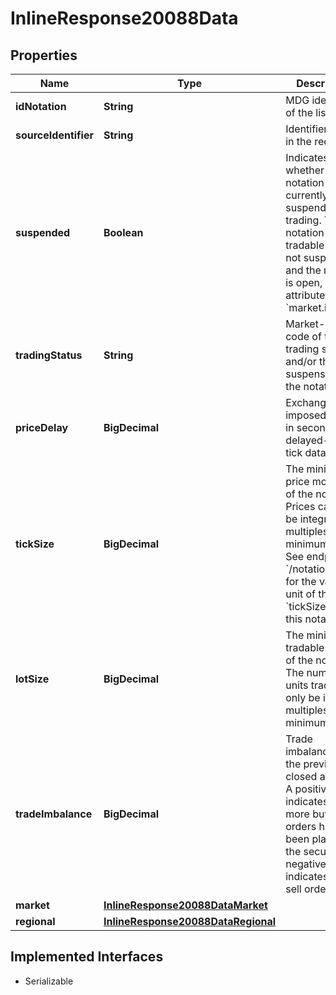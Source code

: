 

# InlineResponse20088Data


## Properties

Name | Type | Description | Notes
------------ | ------------- | ------------- | -------------
**idNotation** | **String** | MDG identifier of the listing. |  [optional]
**sourceIdentifier** | **String** | Identifier used in the request. |  [optional]
**suspended** | **Boolean** | Indicates whether the notation is currently suspended from trading. The notation is tradable if it is not suspended and the market is open, see attribute &#x60;market.isOpen&#x60;. |  [optional]
**tradingStatus** | **String** | Market-specific code of the trading status and/or the suspension of the notation. |  [optional]
**priceDelay** | **BigDecimal** | Exchange-imposed delay in seconds for delayed-quality tick data. |  [optional]
**tickSize** | **BigDecimal** | The minimum price movement of the notation. Prices can only be integral multiples of this minimum value. See endpoint &#x60;/notation/get&#x60; for the value unit of the &#x60;tickSize&#x60; for this notation. |  [optional]
**lotSize** | **BigDecimal** | The minimum tradable volume of the notation. The number of units traded can only be integral multiples of this minimum value. |  [optional]
**tradeImbalance** | **BigDecimal** | Trade imbalance after the previous closed auction. A positive value indicates that more buy orders have been placed for the security; a negative value indicates more sell orders. |  [optional]
**market** | [**InlineResponse20088DataMarket**](InlineResponse20088DataMarket.md) |  |  [optional]
**regional** | [**InlineResponse20088DataRegional**](InlineResponse20088DataRegional.md) |  |  [optional]


## Implemented Interfaces

* Serializable


